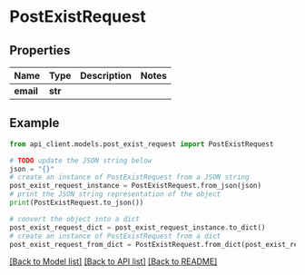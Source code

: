 # PostExistRequest


## Properties

Name | Type | Description | Notes
------------ | ------------- | ------------- | -------------
**email** | **str** |  | 

## Example

```python
from api_client.models.post_exist_request import PostExistRequest

# TODO update the JSON string below
json = "{}"
# create an instance of PostExistRequest from a JSON string
post_exist_request_instance = PostExistRequest.from_json(json)
# print the JSON string representation of the object
print(PostExistRequest.to_json())

# convert the object into a dict
post_exist_request_dict = post_exist_request_instance.to_dict()
# create an instance of PostExistRequest from a dict
post_exist_request_from_dict = PostExistRequest.from_dict(post_exist_request_dict)
```
[[Back to Model list]](../README.md#documentation-for-models) [[Back to API list]](../README.md#documentation-for-api-endpoints) [[Back to README]](../README.md)


